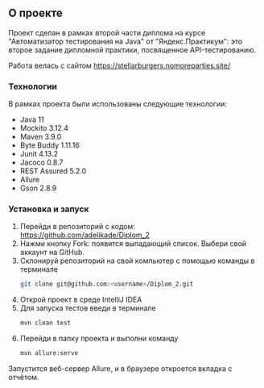 <!-- ABOUT THE PROJECT -->
## О проекте

Проект сделан в рамках второй части диплома на курсе "Автоматизатор тестирования на Java" от "Яндекс.Практикум": это второе задание дипломной практики, посвященное API-тестированию.

Работа велась с сайтом https://stellarburgers.nomoreparties.site/

### Технологии

В рамках проекта были использованы следующие технологии:

* Java 11
* Mockito 3.12.4
* Maven 3.9.0
* Byte Buddy 1.11.16
* Junit 4.13.2
* Jacoco 0.8.7
* REST Assured 5.2.0
* Allure
* Gson 2.8.9


### Установка и запуск

1. Перейди в репозиторий с кодом: https://github.com/adelikade/Diplom_2
2. Нажми кнопку Fork: появится выпадающий список. Выбери свой аккаунт на GitHub.
3. Склонируй репозиторий на свой компьютер с помощью команды в терминале
   ```sh
   git clone git@github.com:<username>/Diplom_2.git
   ```
4. Открой проект в среде IntelliJ IDEA
5. Для запуска тестов введи в терминале
   ```sh
   mvn clean test
6. Перейди в папку проекта и выполни команду
   ```sh
   mvn allure:serve
    ```
Запустится веб-сервер Allure, и в браузере откроется вкладка с отчётом.    
    
    
